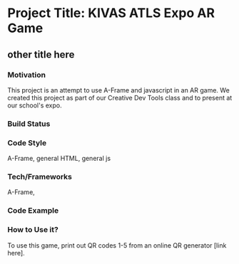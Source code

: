 # Project Title: KIVAS ATLS Expo AR Game 
## other title here
### Motivation
This project is an attempt to use A-Frame and javascript in an AR game. We created this project as part of our Creative Dev Tools class and to present at our school's expo. 

### Build Status

### Code Style
A-Frame, general HTML, general js

### Tech/Frameworks
A-Frame, 

### Code Example 


### How to Use it?
To use this game, print out QR codes 1-5 from an online QR generator [link here]. 
